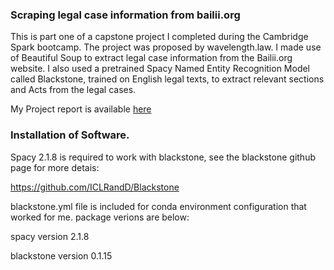 
### Scraping legal case information from bailii.org

This is part one of a capstone project I completed during the Cambridge Spark bootcamp. The project was proposed by wavelength.law. I made use of Beautiful Soup to extract legal case information from the Bailii.org website. I also used a pretrained Spacy Named Entity Recognition Model called Blackstone, trained on English legal texts, to extract relevant sections and Acts from the legal cases.

My Project report is available [here]() 

### Installation of Software.

Spacy 2.1.8 is required to work with blackstone, see the blackstone github page for more detais:

https://github.com/ICLRandD/Blackstone

blackstone.yml file is included for conda environment configuration that worked for me. package verions are below:

spacy version 2.1.8

blackstone version 0.1.15


